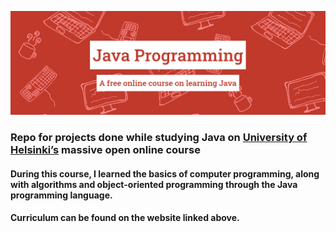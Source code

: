 ![img.png](img.png)
### Repo for projects done while studying Java on [University of Helsinki’s](https://java-programming.mooc.fi/) massive open online course

#### During this course, I learned the basics of computer programming, along with algorithms and object-oriented programming through the Java programming language. 
#### Curriculum can be found on the website linked above. 
